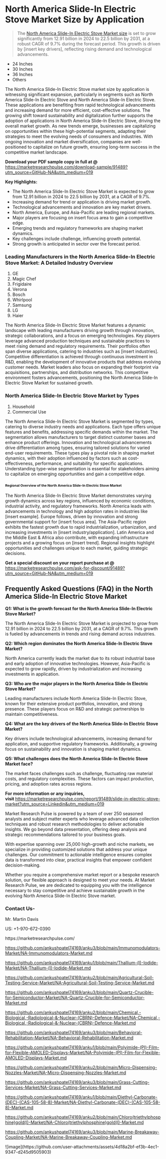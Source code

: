 <h1>North America Slide-In Electric Stove Market&nbsp;Size by Application</h1><blockquote><p>The <a href="https://marketresearchpulse.com/download-sample/91489?utm_source=GitHub-NA&amp;utm_medium=019">North America Slide-In Electric Stove Market size</a> is set to grow significantly from 12.91 billion in 2024 to 22.5 billion by 2031, at a robust CAGR of 9.7% during the forecast period. This growth is driven by [insert key drivers], reflecting rising demand and technological advancements.</p></blockquote><ul><li>24 Inches<li> 30 Inches<li> 36 Inches<li> Others</li></ul><p>The North America Slide-In Electric Stove market size by application is witnessing significant expansion, particularly in segments such as North America Slide-In Electric Stove and North America Slide-In Electric Stove. These applications are benefiting from rapid technological advancements and increasing demand for more efficient, cost-effective solutions. The growing shift toward sustainability and digitalization further supports the adoption of applications in North America Slide-In Electric Stove, driving the overall market growth. As new trends emerge, businesses are capitalizing on opportunities within these high-potential segments, adapting their strategies to meet the evolving needs of consumers and industries. With ongoing innovation and market diversification, companies are well-positioned to capitalize on future growth, ensuring long-term success in the competitive market landscape.</p><p><strong>Download your PDF sample copy in full at @ </strong><a href="https://marketresearchpulse.com/download-sample/91489?utm_source=GitHub-NA&amp;utm_medium=019">https://marketresearchpulse.com/download-sample/91489?utm_source=GitHub-NA&amp;utm_medium=019</a></p><p><strong>Key Highlights: </strong></p><ul><li>The North America Slide-In Electric Stove Market is expected to grow from 12.91 billion in 2024 to 22.5 billion by 2031, at a CAGR of 9.7%.</li><li>Increasing demand for trend or application is driving market growth.</li><li>Technological advancements and innovation are key market drivers.</li><li>North America, Europe, and Asia-Pacific are leading regional markets.</li><li>Major players are focusing on insert focus area to gain a competitive edge.</li><li>Emerging trends and regulatory frameworks are shaping market dynamics.</li><li>Key challenges include challenge, influencing growth potential.</li><li>Strong growth is anticipated in sector over the forecast period.</li></ul><h3>Leading Manufacturers in the North America Slide-In Electric Stove Market: A Detailed Industry Overview</h3><ol><li>GE</li><li>Magic Chef</li><li>Frigidaire</li><li>Verona</li><li>Bosch</li><li>Whirlpool</li><li>Samsung</li><li>LG</li><li>Haier</li></ol><div class="flex max-w-full flex-col flex-grow"><div class="min-h-8 text-message flex w-full flex-col items-end gap-2 whitespace-normal break-words [.text-message+&amp;]:mt-5" dir="auto" data-message-author-role="assistant" data-message-id="fd8432e4-4910-450d-b182-61b7bfb0a01f" data-message-model-slug="gpt-4o"><div class="flex w-full flex-col gap-1 empty:hidden first:pt-[3px]"><div class="markdown prose w-full break-words dark:prose-invert light"><p>The North America Slide-In Electric Stove Market features a dynamic landscape with leading manufacturers driving growth through innovation, strategic collaborations, and a focus on emerging technologies. Key players leverage advanced production techniques and sustainable practices to meet rising demand and regulatory requirements. Their portfolios often span diverse applications, catering to industries such as [insert industries]. Competitive differentiation is achieved through continuous investment in R&amp;D, enabling the development of innovative products that address evolving customer needs. Market leaders also focus on expanding their footprint via acquisitions, partnerships, and distribution networks. This competitive environment fosters advancements, positioning the North America Slide-In Electric Stove Market for sustained growth.</p></div></div></div></div><h3>North America Slide-In Electric Stove Market by Types</h3><ol><li>Household<li> Commercial Use</li></ol><div class="flex max-w-full flex-col flex-grow"><div class="min-h-8 text-message flex w-full flex-col items-end gap-2 whitespace-normal break-words [.text-message+&amp;]:mt-5" dir="auto" data-message-author-role="assistant" data-message-id="084470be-0bb7-4664-bddf-5156b4f41249" data-message-model-slug="gpt-4o-mini"><div class="flex w-full flex-col gap-1 empty:hidden first:pt-[3px]"><div class="markdown prose w-full break-words dark:prose-invert light"><p>The North America Slide-In Electric Stove Market is segmented by types, catering to diverse industry needs and applications. Each type offers unique features and benefits, addressing specific demands within the market. The segmentation allows manufacturers to target distinct customer bases and enhance product offerings. Innovation and technological advancements drive differentiation among types, ensuring tailored solutions for varied end-user requirements. These types play a pivotal role in shaping market dynamics, with their adoption influenced by factors such as cost-effectiveness, performance, and suitability for specific applications. Understanding type-wise segmentation is essential for stakeholders aiming to capitalize on emerging opportunities and gain a competitive edge.</p></div></div></div></div><h3><span style="font-size: 11px;">Regional Overview of the North America Slide-In Electric Stove Market</span></h3><div class="flex max-w-full flex-col flex-grow"><div class="min-h-8 text-message flex w-full flex-col items-end gap-2 whitespace-normal break-words [.text-message+&amp;]:mt-5" dir="auto" data-message-author-role="assistant" data-message-id="e9038762-ce64-4e30-91c9-9bd413514231" data-message-model-slug="gpt-4o-mini"><div class="flex w-full flex-col gap-1 empty:hidden first:pt-[3px]"><div class="markdown prose w-full break-words dark:prose-invert light"><p>The North America Slide-In Electric Stove Market demonstrates varying growth dynamics across key regions, influenced by economic conditions, industrial activity, and regulatory frameworks. North America leads with advancements in technology and high adoption rates in industries like [insert example]. Europe follows, driven by innovation and strong governmental support for [insert focus area]. The Asia-Pacific region exhibits the fastest growth due to rapid industrialization, urbanization, and increasing investments in [insert industry/application]. Latin America and the Middle East &amp; Africa also contribute, with expanding infrastructure projects and a growing focus on [insert trend]. Regional insights highlight opportunities and challenges unique to each market, guiding strategic decisions.</p></div></div></div></div><p><strong>Get a special discount on your report purchase at @ </strong><a href="https://marketresearchpulse.com/ask-for-discount/91489?utm_source=GitHub-NA&amp;utm_medium=019">https://marketresearchpulse.com/ask-for-discount/91489?utm_source=GitHub-NA&amp;utm_medium=019</a></p><h2>Frequently Asked Questions (FAQ) in the North America Slide-In Electric Stove Market</h2><p><strong>Q1: What is the growth forecast for the North America Slide-In Electric Stove Market?</strong></p><p>The North America Slide-In Electric Stove Market is projected to grow from 12.91 billion in 2024 to 22.5 billion by 2031, at a CAGR of 9.7%. This growth is fueled by advancements in trends and rising demand across industries.</p><p><strong>Q2: Which region dominates the North America Slide-In Electric Stove Market?</strong></p><p>North America currently leads the market due to its robust industrial base and early adoption of innovative technologies. However, Asia-Pacific is expected to grow rapidly, driven by industrialization and increasing investments in application.</p><p><strong>Q3: Who are the major players in the North America Slide-In Electric Stove Market?</strong></p><p>Leading manufacturers include North America Slide-In Electric Stove, known for their extensive product portfolios, innovation, and strong presence. These players focus on R&amp;D and strategic partnerships to maintain competitiveness.</p><p><strong>Q4: What are the key drivers of the North America Slide-In Electric Stove Market?</strong></p><p>Key drivers include technological advancements, increasing demand for application, and supportive regulatory frameworks. Additionally, a growing focus on sustainability and innovation is shaping market dynamics.</p><p><strong>Q5: What challenges does the North America Slide-In Electric Stove Market face?</strong></p><p>The market faces challenges such as challenge, fluctuating raw material costs, and regulatory complexities. These factors can impact production, pricing, and adoption rates across regions.</p><p><strong>For more information or any inquiries, visit&nbsp;</strong><a href="https://marketresearchpulse.com/report/91489/slide-in-electric-stove-market?utm_source=Linkedin&utm_medium=019">https://marketresearchpulse.com/report/91489/slide-in-electric-stove-market?utm_source=Linkedin&utm_medium=019</a></p><p>Market Research Pulse is powered by a team of over 250 seasoned analysts and subject matter experts who leverage advanced data collection techniques and robust research methodologies to deliver actionable insights. We go beyond data presentation, offering deep analysis and strategic recommendations tailored to your business goals.</p><p>With expertise spanning over 25,000 high-growth and niche markets, we specialize in providing customized solutions that address your unique challenges. Our commitment to actionable intelligence ensures complex data is transformed into clear, practical insights that empower confident decision-making.</p><p>Whether you require a comprehensive market report or a bespoke research solution, our flexible approach is designed to meet your needs. At Market Research Pulse, we are dedicated to equipping you with the intelligence necessary to stay competitive and achieve sustainable growth in the evolving North America Slide-In Electric Stove market.</p><h3><strong>Contact Us-</strong></h3><p>Mr. Martin Davis</p><p>US: +1-970-672-0390</p><p>https://marketresearchpulse.com/</p><p><a href="https://github.com/ankushpatel74169/anku3/blob/main/Immunomodulators-Market/NA-Immunomodulators-Market.md">https://github.com/ankushpatel74169/anku3/blob/main/Immunomodulators-Market/NA-Immunomodulators-Market.md</a></p><p><a href="https://github.com/ankushpatel74169/anku1/blob/main/Thallium-(I)-Iodide-Market/NA-Thallium-(I)-Iodide-Market.md">https://github.com/ankushpatel74169/anku1/blob/main/Thallium-(I)-Iodide-Market/NA-Thallium-(I)-Iodide-Market.md</a></p><p><a href="https://github.com/ankushpatel74169/anku2/blob/main/Agricultural-Soil-Testing-Service-Market/NA-Agricultural-Soil-Testing-Service-Market.md">https://github.com/ankushpatel74169/anku2/blob/main/Agricultural-Soil-Testing-Service-Market/NA-Agricultural-Soil-Testing-Service-Market.md</a></p><p><a href="https://github.com/ankushpatel74169/anku3/blob/main/Quartz-Crucible-for-Semiconductor-Market/NA-Quartz-Crucible-for-Semiconductor-Market.md">https://github.com/ankushpatel74169/anku3/blob/main/Quartz-Crucible-for-Semiconductor-Market/NA-Quartz-Crucible-for-Semiconductor-Market.md</a></p><p><a href="https://github.com/ankushpatel74169/anku2/blob/main/Chemical,-Biological,-Radiological-&-Nuclear-(CBRN)-Defence-Market/NA-Chemical,-Biological,-Radiological-&-Nuclear-(CBRN)-Defence-Market.md">https://github.com/ankushpatel74169/anku2/blob/main/Chemical,-Biological,-Radiological-&-Nuclear-(CBRN)-Defence-Market/NA-Chemical,-Biological,-Radiological-&-Nuclear-(CBRN)-Defence-Market.md</a></p><p><a href="https://github.com/ankushpatel74169/anku3/blob/main/Behavioral-Rehabilitation-Market/NA-Behavioral-Rehabilitation-Market.md">https://github.com/ankushpatel74169/anku3/blob/main/Behavioral-Rehabilitation-Market/NA-Behavioral-Rehabilitation-Market.md</a></p><p><a href="https://github.com/ankushpatel74169/anku1/blob/main/Polyimide-(PI)-Film-for-Flexible-AMOLED-Displays-Market/NA-Polyimide-(PI)-Film-for-Flexible-AMOLED-Displays-Market.md">https://github.com/ankushpatel74169/anku1/blob/main/Polyimide-(PI)-Film-for-Flexible-AMOLED-Displays-Market/NA-Polyimide-(PI)-Film-for-Flexible-AMOLED-Displays-Market.md</a></p><p><a href="https://github.com/ankushpatel74169/anku2/blob/main/Micro-Dispensing-Nozzles-Market/NA-Micro-Dispensing-Nozzles-Market.md">https://github.com/ankushpatel74169/anku2/blob/main/Micro-Dispensing-Nozzles-Market/NA-Micro-Dispensing-Nozzles-Market.md</a></p><p><a href="https://github.com/ankushpatel74169/anku3/blob/main/Grass-Cutting-Services-Market/NA-Grass-Cutting-Services-Market.md">https://github.com/ankushpatel74169/anku3/blob/main/Grass-Cutting-Services-Market/NA-Grass-Cutting-Services-Market.md</a></p><p><a href="https://github.com/ankushpatel74169/anku1/blob/main/Diethyl-Carbonate-(DEC)-(CAS-105-58-8)-Market/NA-Diethyl-Carbonate-(DEC)-(CAS-105-58-8)-Market.md">https://github.com/ankushpatel74169/anku1/blob/main/Diethyl-Carbonate-(DEC)-(CAS-105-58-8)-Market/NA-Diethyl-Carbonate-(DEC)-(CAS-105-58-8)-Market.md</a></p><p><a href="https://github.com/ankushpatel74169/anku2/blob/main/Chloro(triethylphosphine)gold(I)-Market/NA-Chloro(triethylphosphine)gold(I)-Market.md">https://github.com/ankushpatel74169/anku2/blob/main/Chloro(triethylphosphine)gold(I)-Market/NA-Chloro(triethylphosphine)gold(I)-Market.md</a></p><p><a href="https://github.com/ankushpatel74169/anku3/blob/main/Marine-Breakaway-Coupling-Market/NA-Marine-Breakaway-Coupling-Market.md">https://github.com/ankushpatel74169/anku3/blob/main/Marine-Breakaway-Coupling-Market/NA-Marine-Breakaway-Coupling-Market.md</a></p>
![image](https://github.com/user-attachments/assets/4d18a2bf-ef3b-4ec1-9347-d245d9505903)

